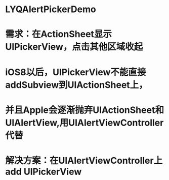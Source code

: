 # LYQAlertPickerDemo
# 需求：在ActionSheet显示UIPickerView，点击其他区域收起

# iOS8以后，UIPickerView不能直接addSubview到UIActionSheet上，
# 并且Apple会逐渐抛弃UIActionSheet和UIAlertView,用UIAlertViewController代替

# 解决方案：在UIAlertViewController上add UIPickerView
